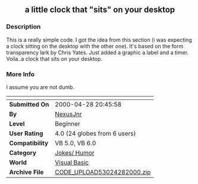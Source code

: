 ﻿<div align="center">

## a little clock that "sits" on your desktop


</div>

### Description

This is a really simple code. I got the idea from this section (i was expecting a clock sitting on the desktop with the other one). It's based on the form transparency lark by Chris Yates. Just added a graphic a label and a timer. Voila..a clock that sits on your desktop.
 
### More Info
 
I assume you are not dumb.


<span>             |<span>
---                |---
**Submitted On**   |2000-04-28 20:45:58
**By**             |[NexusJnr](https://github.com/Planet-Source-Code/PSCIndex/blob/master/ByAuthor/nexusjnr.md)
**Level**          |Beginner
**User Rating**    |4.0 (24 globes from 6 users)
**Compatibility**  |VB 5\.0, VB 6\.0
**Category**       |[Jokes/ Humor](https://github.com/Planet-Source-Code/PSCIndex/blob/master/ByCategory/jokes-humor__1-40.md)
**World**          |[Visual Basic](https://github.com/Planet-Source-Code/PSCIndex/blob/master/ByWorld/visual-basic.md)
**Archive File**   |[CODE\_UPLOAD53024282000\.zip](https://github.com/Planet-Source-Code/nexusjnr-a-little-clock-that-sits-on-your-desktop__1-7661/archive/master.zip)








